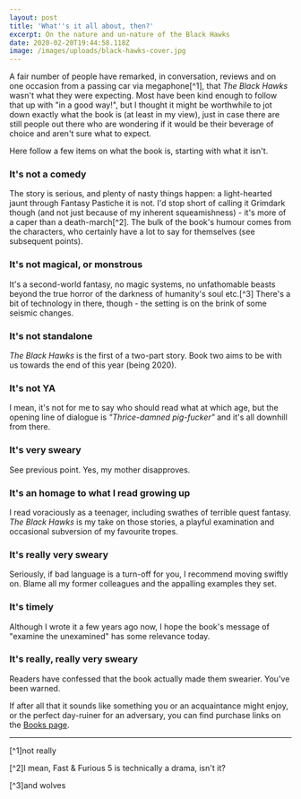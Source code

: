 ```yaml
---
layout: post
title: 'What''s it all about, then?'
excerpt: On the nature and un-nature of the Black Hawks
date: 2020-02-20T19:44:58.118Z
image: /images/uploads/black-hawks-cover.jpg
---
```

A fair number of people have remarked, in conversation, reviews and on one occasion from a passing car via megaphone[^1], that _The Black Hawks_ wasn't what they were expecting. Most have been kind enough to follow that up with "in a good way!", but I thought it might be worthwhile to jot down exactly what the book is (at least in my view), just in case there are still people out there who are wondering if it would be their beverage of choice and aren't sure what to expect.

Here follow a few items on what the book is, starting with what it isn't.

### It's not a comedy

The story is serious, and plenty of nasty things happen: a light-hearted jaunt through Fantasy Pastiche it is not. I'd stop short of calling it Grimdark though (and not just because of my inherent squeamishness) - it's more of a caper than a death-march[^2]. The bulk of the book's humour comes from the characters, who certainly have a lot to say for themselves (see subsequent points).

### It's not magical, or monstrous

It's a second-world fantasy, no magic systems, no unfathomable beasts beyond the true horror of the darkness of humanity's soul etc.[^3] There's a bit of technology in there, though - the setting is on the brink of some seismic changes.

### It's not standalone

_The Black Hawks_ is the first of a two-part story. Book two aims to be with us towards the end of this year (being 2020).

### It's not YA

I mean, it's not for me to say who should read what at which age, but the opening line of dialogue is _"Thrice-damned pig-fucker"_ and it's all downhill from there.

### It's very sweary

See previous point. Yes, my mother disapproves.

### It's an homage to what I read growing up

I read voraciously as a teenager, including swathes of terrible quest fantasy. _The Black Hawks_ is my take on those stories, a playful examination and occasional subversion of my favourite tropes.

### It's really very sweary

Seriously, if bad language is a turn-off for you, I recommend moving swiftly on. Blame all my former colleagues and the appalling examples they set.

### It's timely

Although I wrote it a few years ago now, I hope the book's message of "examine the unexamined" has some relevance today.

### It's really, really very sweary

Readers have confessed that the book actually made them swearier. You've been warned.


If after all that it sounds like something you or an acquaintance might enjoy, or the perfect day-ruiner for an adversary, you can find purchase links on the [Books page](/books).

---

[^1]not really

[^2]I mean, Fast & Furious 5 is technically a drama, isn't it?

[^3]and wolves
